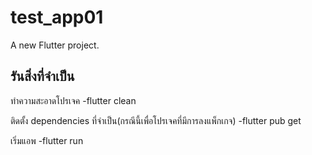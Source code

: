 # test_app01

A new Flutter project.

## รันสิ่งที่จำเป็น

ทำความสะอาดโปรเจค
-flutter clean

ติดตั้ง dependencies ที่จำเป็น(กรณีนี้เพื่อโปรเจคที่มีการลงแพ็กเกจ)
-flutter pub get

เริ่มแอพ
-flutter run
